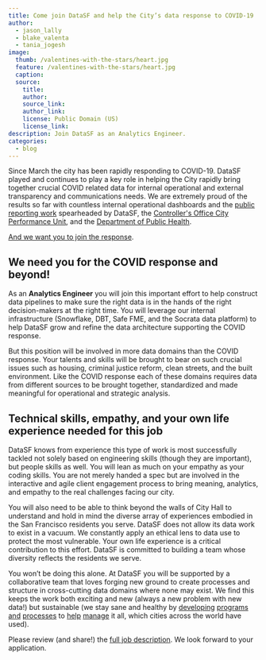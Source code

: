 ```yaml
---
title: Come join DataSF and help the City’s data response to COVID-19
author: 
  - jason_lally
  - blake_valenta
  - tania_jogesh
image:
  thumb: /valentines-with-the-stars/heart.jpg
  feature: /valentines-with-the-stars/heart.jpg
  caption:
  source:
    title:
    author:
    source_link:
    author_link:
    license: Public Domain (US)
    license_link:
description: Join DataSF as an Analytics Engineer.
categories:
  - blog
---
```


Since March the city has been rapidly responding to COVID-19. DataSF played and continues to play a key role in helping the City rapidly bring together crucial COVID related data for internal operational and external transparency and communications needs. We are extremely proud of the results so far with countless internal operational dashboards and the [public reporting work](https://datasf.org/covid19) spearheaded by DataSF, the [Controller's Office City Performance Unit](https://sfcontroller.org/city-performance), and the [Department of Public Health](https://www.sfdph.org/dph/default.asp).

[And we want you to join the response](/join-us/).

## We need you for the COVID response and beyond\!

As an **Analytics Engineer** you will join this important effort to help construct data pipelines to make sure the right data is in the hands of the right decision-makers at the right time. You will leverage our internal infrastructure (Snowflake, DBT, Safe FME, and the Socrata data platform) to help DataSF grow and refine the data architecture supporting the COVID response.

But this position will be involved in more data domains than the COVID response. Your talents and skills will be brought to bear on such crucial issues such as housing, criminal justice reform, clean streets, and the built environment. Like the COVID response each of these domains requires data from different sources to be brought together, standardized and made meaningful for operational and strategic analysis.

## Technical skills, empathy, and your own life experience needed for this job

DataSF knows from experience this type of work is most successfully tackled not solely based on engineering skills (though they are important), but people skills as well. You will lean as much on your empathy as your coding skills. You are not merely handed a spec but are involved in the interactive and agile client engagement process to bring meaning, analytics, and empathy to the real challenges facing our city.

You will also need to be able to think beyond the walls of City Hall to understand and hold in mind the diverse array of experiences embodied in the San Francisco residents you serve. DataSF does not allow its data work to exist in a vacuum. We constantly apply an ethical lens to data use to protect the most vulnerable. Your own life experience is a critical contribution to this effort. DataSF is committed to building a team whose diversity reflects the residents we serve.

You won’t be doing this alone. At DataSF you will be supported by a collaborative team that loves forging new ground to create processes and structure in cross-cutting data domains where none may exist. We find this keeps the work both exciting and new (always a new problem with new data\!) but sustainable (we stay sane and healthy by [developing](/blog/part-1-datasfs-operating-manual-for-open-data/) [programs](/blog/part-1-how-to-solicit-and-select-data-science-projects/) [and](/blog/4-steps-to-manage-privacy-and-de-identification-for-your-open-data-program/) [processes](/blog/how-to-ensure-quality-data/) to [help](/blog/4-steps-to-manage-security-risks-with-open-data/) [manage](/blog/5-ways-to-scale-mountain-of-data/) it all, which cities across the world have used).

Please review (and share\!) the [full job description](/join-us/). We look forward to your application.